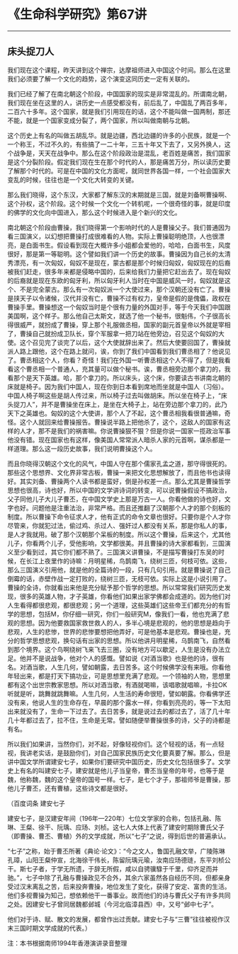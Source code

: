 # 《生命科学研究》第67讲

------

## 床头捉刀人

我们现在这个课程，昨天讲到这个禅宗，达摩祖师进入中国这个时间。那么在这里我们必须要了解一个文化的趋势，这个演变这同历史一定有关联的。

我们已经了解了在南北朝这个阶段，中国国家的现实是非常混乱的。所谓南北朝，我们现在坐在这里的人，讲历史一点感受都没有，前后乱了，中国乱了两百多年，二百六十多年。这个国家，就是我们引用现在的话，这个不能叫做一国两制，那还不能，就是一个国家变成分裂了，两个国家，所以叫做南朝与北朝。

这个历史上有名的叫做五胡乱华。就是边疆，西北边疆的许多的小民族，就是一个一个称王，不过不久的，有些搞了一二十年，三五十年又下去了，又另外换人，这个战争是，天天在战争中。那么在这个阶段政治是混乱，老百姓是痛苦，我们国家是这个分裂阶段。假定我们现在生在那个时代的人，那是痛苦万分，所以读历史要了解那个时代的。可是在中国的文化方面呢，就同世界各国一样，一个社会国家大变乱的时候，往往也是一个文化大转变的关键。

那么我们晓得，这个东汉，大家都了解东汉的末期就是三国，就是刘备啊曹操啊、这个孙权，这个阶段。这个时候一个文化一个转机呢，一个很奇怪的事，就是印度的佛学的文化向中国进入，那么这个时候进入是个新兴的文化。

南北朝这个阶段由曹操，我们晓得第一个影响时代的人是曹操父子。我们普通因为看三国演义，以幻想把曹操打成很难看的人物。实际上曹操聪明绝顶，人也很漂亮，是白面书生。假设看到现在大概许多小姐都会爱他的，哈哈，白面书生，风度很好，那是第一等聪明。这个譬如我们讲一个历史的故事。曹操因为自己长的太清秀漂亮，有一次匈奴，匈奴不是现在，蒙古都是那个时候归匈奴，匈奴现在的后裔被我们赶走，很多年来都是侵略中国的，后来给我们力量把它赶出去了。现在匈奴的后裔就是现在东欧的匈牙利，所以匈牙利人当时在中国是威风一时，匈奴就是这个、不是完全蒙古。那么有一次匈奴派一个大使过来，那个汉朝还没有亡了。曹操是挟天子以令诸候，汉代并没有亡，曹操不过有权力，皇帝是假的是傀儡，政权在曹操手里。曹操想这一个匈奴当时是个很有力量的外国对手，等于今天我们中国跟美国啊，这个样子。那么他自己太斯文，就选了他一个秘书，很魁伟，个子很高长得很威严，就扮成了曹操，穿上那个礼服做丞相，国家的副元首皇帝以外就是宰相了，曹操自己就扮成卫队长，穿个军服拿一把刀站在他旁边，召见这个匈奴的大使。这个召见完了谈完了以后，这个大使就辞出来了。然后大使要回国了，曹操就派人路上跟他，这个在路上就问，诶，你到了我们中国看到我们曹丞相了？他说见了。曹丞相这个人，你看？奇怪！我们在外国一听曹丞相这个人不得了，但是我看看这个曹丞相一个普通人，充其量可以做个秘书。诶，曹丞相旁边那个拿刀的，我看那个是天下英雄。哈，那个拿刀的。所以床头，这个床，你要读古书讲南北朝的床就是椅子。因为我们中国人，现在你到日本看到席地而坐就是中国人（习俗）。中国人椅子啊这些是胡人传过来，所以椅子过去叫做胡床。所以坐在椅子上，“床头捉刀人”，并不是曹操坐在床上，是坐在大椅子上，站在旁边那个拿刀的，此乃天下之英雄也。匈奴的这个大使讲，那个人了不起，这个曹丞相我看很普通嘛，奇怪。这个人就回来给曹操报告。曹操说半路上把他杀了，这个，这敌人的国家有这样的人才，那不是我们的祸害嘛。你说曹操狠不狠？但是你说一国家一揽政治军事他没有错。现在国家也有这样，像美国人常常派人暗杀人家的元首啊，谋杀都是一样道理。那么这一段历史故事，我们说明曹操这个人。

而且你晓得汉朝这个文化的风气，中国人守在那个儒家孔孟之道，那守得很死的。那些这个思想界、文化界非常古板，曹操一来把文化思想解放了，而且他书也读得好。其实刘备、曹操两个人读书都是蛮好，倒是孙权差一点。那么尤其是曹操哲学思想也很高，诗也好，所以中国的文学讲诗词的转变，可以说曹操假设不搞政治，父子同他儿子大儿子曹丕，在中国文学史上那是万古一人。你看他做的诗也好，文字也好。问题他是注重法治，非常严格。而且还推翻了汉朝那个人才的那个刻板的制度。所以曹操下命令征求人才，他有正式的命令文章也很好。只要你是个人才你尽管来，你就犯过法，偷过鸡、杀过人、强奸过人都没有关系，那是你私人的事，是人才我就用。破了那个汉朝那个呆板的制度。所以这个曹操，后来这个，尤其他儿子，你看两个儿子，受他影响，文学都很美。并且曹操的诗大家都看到，三国演义至少看到过，其它你们都不熟了。三国演义讲曹操，不是描写曹操打东吴的时候，在长江上夜里作的诗嘛：月明星稀，鸟鹊南飞，绕树三匝，何枝可依。这些，那么三国演义引用他，就是他的全篇诗的一段，只有几句引用。就是曹操说了自己倒霉的话，赤壁作战一定打败的，绕树三匝，无枝可依。实际上这是小说引用了。曹操的全诗，你就看出来他是充分赋予那个哲学的思想。所以常常我们研究历史发现，很多的英雄人物，才子英雄，你看他们如果出家学佛都会成道的。因为他们对人生看得都很悲观，都很悲观；另一个道理，这些英雄们这些帝王们都充分的有哲学的思想，包括M，你仔细一研究，你们一般研究M，像我们一看，他也充满了悲观的思想。因为他要救国家救世救人的人，多半心境是悲观的，他的思想是趋向于悲观，人生的悲惨，世界的悲惨要想把他弄好，可是他基本是悲观。曹操也是，充分的哲学思想悲观，换句话有出家的思想。所以他讲月明星稀，乌鹊南飞，自然看到那个境界。这个鸟啊绕树飞来飞去三圈，没有地方可以歇足，人生是没有办法立足。他并不是说战争，他对个人的感慨。譬如说《对酒当歌》也是他的诗，很有名。对酒当歌，人生几何，譬如朝露，去日苦多。这个时候佛学没有来哦。你看他年轻出来，都是打天下搞功业，可是思想里充满了悲观。一个领袖的人物，思想里都有这个出世宗教家思想。所以对酒当歌，有酒就喝嘛，该唱歌就唱嘛，卡拉OK听就是听，跳舞就跳舞嘛。人生几何，人生活的寿命很短，譬如朝露。你看佛学还没有来，他说人生的生命存在，早晨的那个露水一样，你看到亮亮的，等一下太阳出来就没有了，生命一下过去了。去日苦多，就是说过去的都过去了，活了几十年几十年都过去了，拉不住，生命是无常。譬如随便举曹操很多的诗，父子的诗都是有名。

所以我们如果讲，当然你们，对不起，好像轻视你们。这个轻视的话，有一点轻视，我讲老实话，是鼓励你们，对自己国家民族历史文化要真要了解。那么，但是讲中国文学所谓建安七子，如果你们要研究中国历史，历史文化包括很多了。文学史上有名的叫建安七子，建安就是他儿子当皇帝，曹丕当皇帝的年号，也等于是魏，他称魏，魏的这个皇帝的国号一样。七子，是七个才子，那祖师爷是曹操，那他儿子曹丕，还有曹植，这些诗文都是很好。

（百度词条 建安七子

建安七子，是汉建安年间（196年—220年）七位文学家的合称，包括孔融、陈琳、王粲、徐干、阮瑀、应玚、刘桢。这七人大体上代表了建安时期除曹氏父子（即曹操、曹丕、曹植）外的文学成就，所以“七子”之说，得到后世的普遍承认。

“七子”之称，始于曹丕所著《典论·论文》：“今之文人，鲁国孔融文举，广陵陈琳孔璋，山阳王粲仲宣，北海徐干伟长，陈留阮瑀元瑜，汝南应玚德琏，东平刘桢公干。斯七子者，于学无所遗，于辞无所假，咸以自骋骥騄于千里，仰齐足而并驰。”，七子中除了孔融与曹操政见不合外，其余六家虽然各自经历不同，但都亲身受过汉末离乱之苦，后来投奔曹操，地位发生了变化，获得了安定、富贵的生活。他们多视曹操为知己，想依赖他干一番事业。故而他们的诗与曹氏父子有许多共同之处。因建安七子曾同居魏都邺城（今河北临漳县西）中，又号“邺中七子”。

他们对于诗、赋、散文的发展，都曾作出过贡献。建安七子与“三曹”往往被视作汉末三国时期文学成就的代表。）

注：本书根据南师1994年香港演讲录音整理

